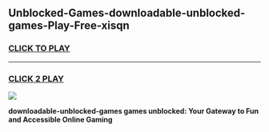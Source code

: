 
## Unblocked-Games-downloadable-unblocked-games-Play-Free-xisqn
<h3>
<a href="https://premium76.site?title=downloadable-unblocked-games&ref=22A">CLICK TO PLAY</a></h3>
<hr>

<h3>
<a href="https://premium76.site?title=downloadable-unblocked-games&ref=22A">CLICK 2 PLAY</a>
  
</h3>

<a href="https://premium76.site?title=downloadable-unblocked-games&ref=22A"><img src="https://clearcache.store/games.png"></a>


**downloadable-unblocked-games games unblocked: Your Gateway to Fun and Accessible Online Gaming**
